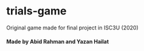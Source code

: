 # trials-game
Original game made for final project in ISC3U (2020)

#### Made by Abid Rahman and Yazan Hailat
